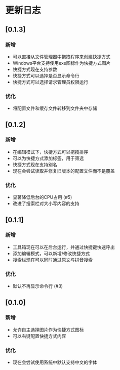 # 更新日志

## [0.1.3]
### 新增
- 可以直接从文件管理器中拖拽程序来创建快捷方式
- Windows平台支持使用exe图标作为快捷方式图片
- 快捷方式现在支持参数
- 快捷方式可以选择是否显示命令行
- 快捷方式可以选择请求管理员权限运行
### 优化
- 将配置文件和缓存文件转移到文件夹中存储

## [0.1.2]
### 新增
- 在编辑模式下，快捷方式可以拖拽排序
- 可以为快捷方式添加标签，用于筛选
- 快捷方式现在支持别名
- 现在会尝试读取并修复旧版本的配置文件而不是覆盖
### 优化
- 显著降低后台的CPU占用 (#5)
- 改进了搜索栏对大小写内容的支持

## [0.1.1]
### 新增
- 工具箱现在可以在后台运行，并通过快捷键快速呼出
- 添加编辑模式，可以新增/修改快捷方式
- 搜索栏现在可以同时通过原文与拼音搜索
### 优化
- 默认不再显示命令行 (#3)

## [0.1.0]
### 新增
- 允许自主选择图片作为快捷方式图标
- 可以右键配置快捷方式内容
### 优化
- 现在会尝试使用系统中默认支持中文的字体
